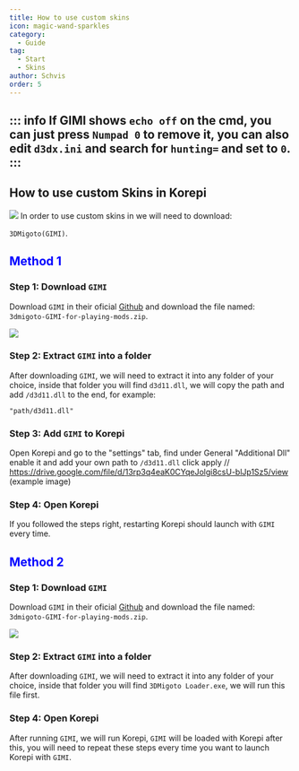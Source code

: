 ```yaml
---
title: How to use custom skins
icon: magic-wand-sparkles
category:
  - Guide
tag:
  - Start
  - Skins
author: Schvis
order: 5
---
```


::: info If GIMI shows `echo off` on the cmd, you can just press `Numpad 0` to remove it, you can also edit `d3dx.ini` and search for `hunting=` and set to `0`. 
:::
---

## How to use custom Skins in Korepi

![](/assets/images/docs/202312/example.png)
In order to use custom skins in we will need to download: 

`3DMigoto(GIMI)`.
## <span style='color:blue;'>Method 1</span>
### Step 1: Download `GIMI`

Download `GIMI` in their oficial [Github](https://github.com/SilentNightSound/GI-Model-Importer/releases/tag/v7.0) and download the file named: `3dmigoto-GIMI-for-playing-mods.zip`.

![](/assets/images/docs/202312/3dm-1.png)

### Step 2: Extract `GIMI` into a folder

After downloading `GIMI`, we will need to extract it into any folder of your choice, inside that folder you will find `d3d11.dll`, we will copy the path and add `/d3d11.dll` to the end, for example:

`"path/d3d11.dll"`

### Step 3: Add `GIMI` to Korepi

Open Korepi and go to the "settings" tab, find under General "Additional Dll" enable it and add your own path to `/d3d11.dll` click apply // https://drive.google.com/file/d/13rp3q4eaK0CYqeJolgi8csU-blJp1Sz5/view (example image)

### Step 4: Open Korepi

If you followed the steps right, restarting Korepi should launch with `GIMI` every time.

## <span style='color:blue;'>Method 2</span>
### Step 1: Download `GIMI`

Download `GIMI` in their oficial [Github](https://github.com/SilentNightSound/GI-Model-Importer/releases/tag/v7.0) and download the file named: `3dmigoto-GIMI-for-playing-mods.zip`.

![](/assets/images/docs/202312/3dm-1.png)

### Step 2: Extract `GIMI` into a folder

After downloading `GIMI`, we will need to extract it into any folder of your choice, inside that folder you will find `3DMigoto Loader.exe`, we will run this file first.

### Step 4: Open Korepi

After running `GIMI`, we will run Korepi, `GIMI` will be loaded with Korepi after this, you will need to repeat these steps every time you want to launch Korepi with `GIMI`.



